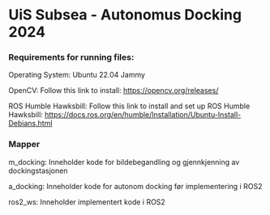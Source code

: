 # UiS Subsea - Autonomus Docking 2024 #

### Requirements for running files: ###

Operating System: Ubuntu 22.04 Jammy

OpenCV: Follow this link to install: https://opencv.org/releases/

ROS Humble Hawksbill: Follow this link to install and set up ROS Humble Hawksbill: https://docs.ros.org/en/humble/Installation/Ubuntu-Install-Debians.html

### Mapper ###
m_docking: Inneholder kode for bildebegandling og gjennkjenning av dockingstasjonen

a_docking: Inneholder kode for autonom docking før implementering i ROS2

ros2_ws: Inneholder implementert kode i ROS2
